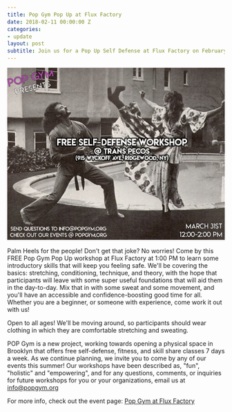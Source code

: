 ```yaml
---
title: Pop Gym Pop Up at Flux Factory
date: 2018-02-11 00:00:00 Z
categories:
- update
layout: post
subtitle: Join us for a Pop Up Self Defense at Flux Factory on February 11th
---
```


![Pop Gym at Utopia School](/assets/transpecos3.jpg)


Palm Heels for the people! Don't get that joke? No worries! Come by this FREE Pop Gym Pop Up workshop at Flux Factory at 1:00 PM to learn some introductory skills that will keep you feeling safe. We'll be covering the basics: stretching, conditioning, technique, and theory, with the hope that participants will leave with some super useful foundations that will aid them in the day-to-day. Mix that in with some sweat and some movement, and you'll have an accessible and confidence-boosting good time for all. Whether you are a beginner, or someone with experience, come work it out with us!

Open to all ages! We'll be moving around, so participants should wear clothing in which they are comfortable stretching and sweating.

POP Gym is a new project, working towards opening a physical space in Brooklyn that offers free self-defense, fitness, and skill share classes 7 days a week. As we continue planning, we invite you to come by any of our events this summer! Our workshops have been described as, "fun", "holistic" and "empowering", and for any questions, comments, or inquiries for future workshops for you or your organizations, email us at info@popgym.org

For more info, check out the event page: [Pop Gym at Flux Factory](https://www.facebook.com/events/148563275949790/)

